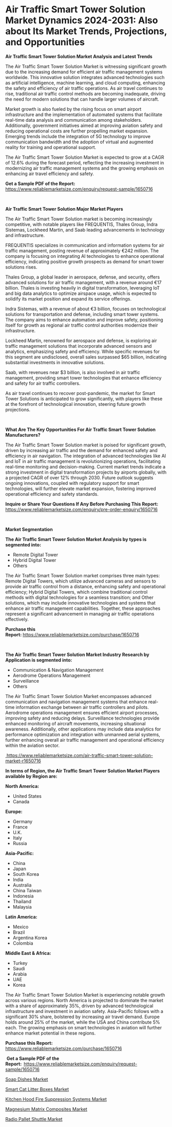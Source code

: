<p><h1>Air Traffic Smart Tower Solution Market Dynamics 2024-2031: Also about Its Market Trends, Projections, and Opportunities</h1></p><p><strong>Air Traffic Smart Tower Solution Market Analysis and Latest Trends</strong></p>
<p><p>The Air Traffic Smart Tower Solution Market is witnessing significant growth due to the increasing demand for efficient air traffic management systems worldwide. This innovative solution integrates advanced technologies such as artificial intelligence, machine learning, and cloud computing, enhancing the safety and efficiency of air traffic operations. As air travel continues to rise, traditional air traffic control methods are becoming inadequate, driving the need for modern solutions that can handle larger volumes of aircraft.</p><p>Market growth is also fueled by the rising focus on smart airport infrastructure and the implementation of automated systems that facilitate real-time data analysis and communication among stakeholders. Additionally, government initiatives aimed at improving aviation safety and reducing operational costs are further propelling market expansion. Emerging trends include the integration of 5G technology to improve communication bandwidth and the adoption of virtual and augmented reality for training and operational support.</p><p>The Air Traffic Smart Tower Solution Market is expected to grow at a CAGR of 12.6% during the forecast period, reflecting the increasing investment in modernizing air traffic management systems and the growing emphasis on enhancing air travel efficiency and safety.</p></p>
<p><strong>Get a Sample PDF of the Report:&nbsp;</strong> <a href="https://www.reliablemarketsize.com/enquiry/request-sample/1650716?utm_campaign=1180&utm_medium=2&utm_source=Github&utm_content=ia&utm_term=26092024&utm_id=air-traffic-smart-tower-solution">https://www.reliablemarketsize.com/enquiry/request-sample/1650716</a></p>
<p>&nbsp;</p>
<p><strong>Air Traffic Smart Tower Solution Major Market Players</strong></p>
<p><p>The Air Traffic Smart Tower Solution market is becoming increasingly competitive, with notable players like FREQUENTIS, Thales Group, Indra Sistemas, Lockheed Martin, and Saab leading advancements in technology and infrastructure.</p><p>FREQUENTIS specializes in communication and information systems for air traffic management, posting revenue of approximately €242 million. The company is focusing on integrating AI technologies to enhance operational efficiency, indicating positive growth prospects as demand for smart tower solutions rises.</p><p>Thales Group, a global leader in aerospace, defense, and security, offers advanced solutions for air traffic management, with a revenue around €17 billion. Thales is investing heavily in digital transformation, leveraging IoT and big data analytics to optimize airspace usage, which is expected to solidify its market position and expand its service offerings.</p><p>Indra Sistemas, with a revenue of about €3 billion, focuses on technological solutions for transportation and defense, including smart tower systems. The company aims to enhance automation and improve safety, positioning itself for growth as regional air traffic control authorities modernize their infrastructure.</p><p>Lockheed Martin, renowned for aerospace and defense, is exploring air traffic management solutions that incorporate advanced sensors and analytics, emphasizing safety and efficiency. While specific revenues for this segment are undisclosed, overall sales surpassed $65 billion, indicating substantial investments in innovative solutions.</p><p>Saab, with revenues near $3 billion, is also involved in air traffic management, providing smart tower technologies that enhance efficiency and safety for air traffic controllers.</p><p>As air travel continues to recover post-pandemic, the market for Smart Tower Solutions is anticipated to grow significantly, with players like these at the forefront of technological innovation, steering future growth projections.</p></p>
<p>&nbsp;</p>
<p><strong>What Are The Key Opportunities For Air Traffic Smart Tower Solution Manufacturers?</strong></p>
<p><p>The Air Traffic Smart Tower Solution market is poised for significant growth, driven by increasing air traffic and the demand for enhanced safety and efficiency in air navigation. The integration of advanced technologies like AI and IoT in air traffic management is revolutionizing operations, facilitating real-time monitoring and decision-making. Current market trends indicate a strong investment in digital transformation projects by airports globally, with a projected CAGR of over 12% through 2030. Future outlook suggests ongoing innovations, coupled with regulatory support for smart technologies, will further elevate market expansion, fostering improved operational efficiency and safety standards.</p></p>
<p><strong>Inquire or Share Your Questions If Any Before Purchasing This Report:</strong> <a href="https://www.reliablemarketsize.com/enquiry/pre-order-enquiry/1650716?utm_campaign=1180&utm_medium=2&utm_source=Github&utm_content=ia&utm_term=26092024&utm_id=air-traffic-smart-tower-solution">https://www.reliablemarketsize.com/enquiry/pre-order-enquiry/1650716</a></p>
<p>&nbsp;</p>
<p><strong>Market Segmentation</strong></p>
<p><strong>The Air Traffic Smart Tower Solution Market Analysis by types is segmented into:</strong></p>
<p><ul><li>Remote Digital Tower</li><li>Hybrid Digital Tower</li><li>Others</li></ul></p>
<p><p>The Air Traffic Smart Tower Solution market comprises three main types: Remote Digital Towers, which utilize advanced cameras and sensors to provide air traffic control from a distance, enhancing safety and operational efficiency; Hybrid Digital Towers, which combine traditional control methods with digital technologies for a seamless transition; and Other solutions, which may include innovative technologies and systems that enhance air traffic management capabilities. Together, these approaches represent a significant advancement in managing air traffic operations effectively.</p></p>
<p><strong>Purchase this Report:&nbsp;</strong><a href="https://www.reliablemarketsize.com/purchase/1650716?utm_campaign=1180&utm_medium=2&utm_source=Github&utm_content=ia&utm_term=26092024&utm_id=air-traffic-smart-tower-solution">https://www.reliablemarketsize.com/purchase/1650716</a></p>
<p>&nbsp;</p>
<p><strong>The Air Traffic Smart Tower Solution Market Industry Research by Application is segmented into:</strong></p>
<p><ul><li>Communication & Navigation Management</li><li>Aerodrome Operations Management</li><li>Surveillance</li><li>Others</li></ul></p>
<p><p>The Air Traffic Smart Tower Solution Market encompasses advanced communication and navigation management systems that enhance real-time information exchange between air traffic controllers and pilots. Aerodrome operations management ensures efficient airport processes, improving safety and reducing delays. Surveillance technologies provide enhanced monitoring of aircraft movements, increasing situational awareness. Additionally, other applications may include data analytics for performance optimization and integration with unmanned aerial systems, further enhancing overall air traffic management and operational efficiency within the aviation sector.</p></p>
<p><a href="https://www.reliablemarketsize.com/air-traffic-smart-tower-solution-market-r1650716?utm_campaign=1180&utm_medium=2&utm_source=Github&utm_content=ia&utm_term=26092024&utm_id=air-traffic-smart-tower-solution">&nbsp;https://www.reliablemarketsize.com/air-traffic-smart-tower-solution-market-r1650716</a></p>
<p><strong>In terms of Region, the Air Traffic Smart Tower Solution Market Players available by Region are:</strong></p>
<p>
    <p> <strong> North America: </strong>
        <ul>
            <li>United States</li>
            <li>Canada</li>
        </ul>
        </p> 
    <p> <strong> Europe: </strong>
        <ul>
            <li>Germany</li>
            <li>France</li>
            <li>U.K.</li>
            <li>Italy</li>
            <li>Russia</li>
        </ul>
        </p> 
    <p> <strong> Asia-Pacific: </strong>
        <ul>
            <li>China</li>
            <li>Japan</li>
            <li>South Korea</li>
            <li>India</li>
            <li>Australia</li>
            <li>China Taiwan</li>
            <li>Indonesia</li>
            <li>Thailand</li>
            <li>Malaysia</li>
        </ul>
        </p> 
    <p> <strong> Latin America: </strong>
        <ul>
            <li>Mexico</li>
            <li>Brazil</li>
            <li>Argentina Korea</li>
            <li>Colombia</li>
        </ul>
        </p> 
    <p> <strong> Middle East & Africa: </strong>
        <ul>
            <li>Turkey</li>
            <li>Saudi</li>
            <li>Arabia</li>
            <li>UAE</li>
            <li>Korea</li>
        </ul>
    </p>
    </p>
<p><p>The Air Traffic Smart Tower Solution Market is experiencing notable growth across various regions. North America is projected to dominate the market with a share of approximately 35%, driven by advanced technological infrastructure and investment in aviation safety. Asia-Pacific follows with a significant 30% share, bolstered by increasing air travel demand. Europe holds around 25% of the market, while the USA and China contribute 5% each. The growing emphasis on smart technologies in aviation will further enhance market potential in these regions.</p></p>
<p><strong>Purchase this Report: </strong><a href="https://www.reliablemarketsize.com/purchase/1650716?utm_campaign=1180&utm_medium=2&utm_source=Github&utm_content=ia&utm_term=26092024&utm_id=air-traffic-smart-tower-solution">https://www.reliablemarketsize.com/purchase/1650716</a></p>
<p>&nbsp;<strong>Get a Sample PDF of the Report:&nbsp;&nbsp;</strong><a href="https://www.reliablemarketsize.com/enquiry/request-sample/1650716?utm_campaign=1180&utm_medium=2&utm_source=Github&utm_content=ia&utm_term=26092024&utm_id=air-traffic-smart-tower-solution">https://www.reliablemarketsize.com/enquiry/request-sample/1650716</a></p>
<p><strong></strong></p>
<p><p><a href="https://issuu.com/reportprime-2/docs/soap-dishes-market-size-2030.pptx_7b1193f583821a?utm_campaign=1180&utm_medium=2&utm_source=Github&utm_content=ia&utm_term=26092024&utm_id=air-traffic-smart-tower-solution">Soap Dishes Market</a></p><p><a href="https://issuu.com/reportprime-2/docs/smart-cat-litter-boxes-market-size-_d4a1a79db47145?utm_campaign=1180&utm_medium=2&utm_source=Github&utm_content=ia&utm_term=26092024&utm_id=air-traffic-smart-tower-solution">Smart Cat Litter Boxes Market</a></p><p><a href="https://www.linkedin.com/pulse/how-regional-markets-adapting-kitchen-hood-fire-suppression-systems-6d6bf?trackingId=KMDiJnVXQm6lscAX94HuEg%3D%3D&utm_campaign=1180&utm_medium=2&utm_source=Github&utm_content=ia&utm_term=26092024&utm_id=air-traffic-smart-tower-solution">Kitchen Hood Fire Suppression Systems Market</a></p><p><a href="https://www.linkedin.com/pulse/magnesium-matrix-composites-market-industry-trends-forecast-fmbsf?trackingId=tLLs3FyQS%2BWlFyHqTy2LfA%3D%3D&utm_campaign=1180&utm_medium=2&utm_source=Github&utm_content=ia&utm_term=26092024&utm_id=air-traffic-smart-tower-solution">Magnesium Matrix Composites Market</a></p><p><a href="https://www.linkedin.com/pulse/radio-pallet-shuttle-market-size-share-competitive-landscape-a9yue?trackingId=XYE5i%2Bd2TRGCdaltL5TOlA%3D%3D&utm_campaign=1180&utm_medium=2&utm_source=Github&utm_content=ia&utm_term=26092024&utm_id=air-traffic-smart-tower-solution">Radio Pallet Shuttle Market</a></p></p>
